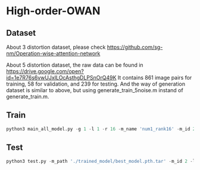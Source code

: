 # High-order-OWAN

## Dataset
About 3 distortion dataset, please check https://github.com/sg-nm/Operation-wise-attention-network

About 5 distortion dataset, the raw data can be found in https://drive.google.com/open?id=1e7R76s6vwUJxILOcAsthgDLPSnOrQ49K
It contains 861 image pairs for training, 58 for validation, and 239 for testing. And the way of generation dataset is similar to above, but using generate_train_5noise.m instand of generate_train.m.

## Train
``` python
python3 main_all_model.py -g 1 -l 1 -r 16 -m_name 'num1_rank16' -m_id 2
```

## Test
``` python
python3 test.py -m_path './trained_model/best_model.pth.tar' -m_id 2 -l 10 -cn 'moderate'
```
